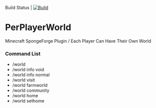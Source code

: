 Build Status | [![Build](https://github.com/iCry1337/PerPlayerWorld/actions/workflows/gradle-build.yml/badge.svg?branch=master)](https://github.com/iCry1337/PerPlayerWorld/actions/workflows/gradle-build.yml)

# PerPlayerWorld
Minecraft SpongeForge Plugin / Each Player Can Have Their Own World

### Command List

- /world
- /world info void
- /world info normal
- /world visit <playername>
- /world farmworld
- /world community
- /world home
- /world sethome
